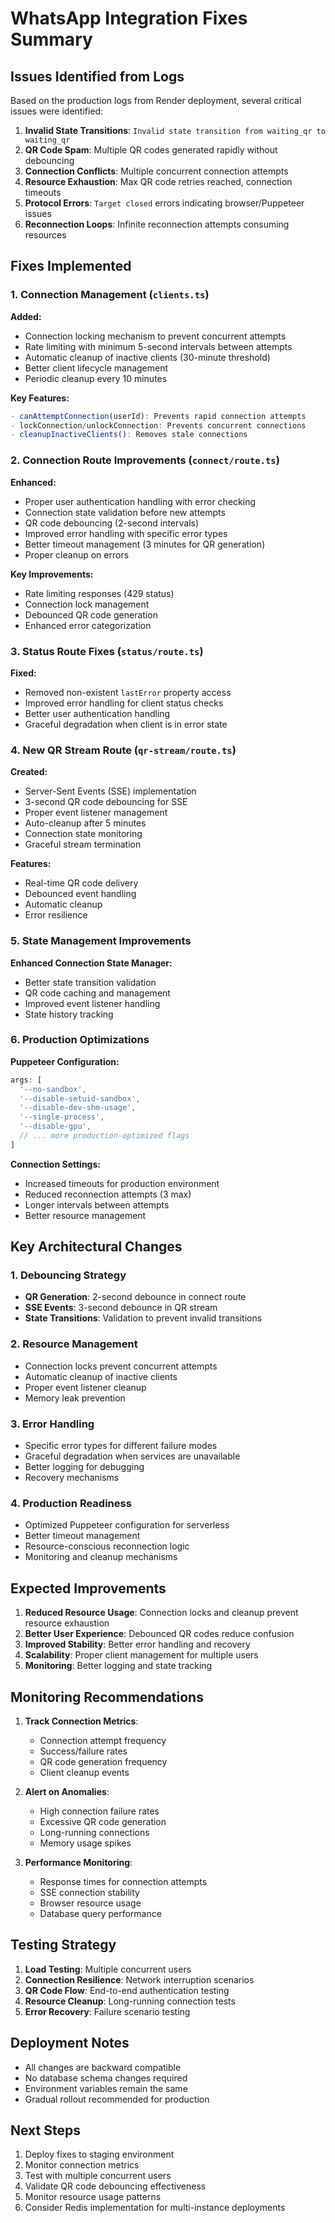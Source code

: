 # WhatsApp Integration Fixes Summary

## Issues Identified from Logs

Based on the production logs from Render deployment, several critical issues were identified:

1. **Invalid State Transitions**: `Invalid state transition from waiting_qr to waiting_qr`
2. **QR Code Spam**: Multiple QR codes generated rapidly without debouncing
3. **Connection Conflicts**: Multiple concurrent connection attempts
4. **Resource Exhaustion**: Max QR code retries reached, connection timeouts
5. **Protocol Errors**: `Target closed` errors indicating browser/Puppeteer issues
6. **Reconnection Loops**: Infinite reconnection attempts consuming resources

## Fixes Implemented

### 1. Connection Management (`clients.ts`)

**Added:**
- Connection locking mechanism to prevent concurrent attempts
- Rate limiting with minimum 5-second intervals between attempts
- Automatic cleanup of inactive clients (30-minute threshold)
- Better client lifecycle management
- Periodic cleanup every 10 minutes

**Key Features:**
```typescript
- canAttemptConnection(userId): Prevents rapid connection attempts
- lockConnection/unlockConnection: Prevents concurrent connections
- cleanupInactiveClients(): Removes stale connections
```

### 2. Connection Route Improvements (`connect/route.ts`)

**Enhanced:**
- Proper user authentication handling with error checking
- Connection state validation before new attempts
- QR code debouncing (2-second intervals)
- Improved error handling with specific error types
- Better timeout management (3 minutes for QR generation)
- Proper cleanup on errors

**Key Improvements:**
- Rate limiting responses (429 status)
- Connection lock management
- Debounced QR code generation
- Enhanced error categorization

### 3. Status Route Fixes (`status/route.ts`)

**Fixed:**
- Removed non-existent `lastError` property access
- Improved error handling for client status checks
- Better user authentication handling
- Graceful degradation when client is in error state

### 4. New QR Stream Route (`qr-stream/route.ts`)

**Created:**
- Server-Sent Events (SSE) implementation
- 3-second QR code debouncing for SSE
- Proper event listener management
- Auto-cleanup after 5 minutes
- Connection state monitoring
- Graceful stream termination

**Features:**
- Real-time QR code delivery
- Debounced event handling
- Automatic cleanup
- Error resilience

### 5. State Management Improvements

**Enhanced Connection State Manager:**
- Better state transition validation
- QR code caching and management
- Improved event listener handling
- State history tracking

### 6. Production Optimizations

**Puppeteer Configuration:**
```typescript
args: [
  '--no-sandbox',
  '--disable-setuid-sandbox',
  '--disable-dev-shm-usage',
  '--single-process',
  '--disable-gpu',
  // ... more production-optimized flags
]
```

**Connection Settings:**
- Increased timeouts for production environment
- Reduced reconnection attempts (3 max)
- Longer intervals between attempts
- Better resource management

## Key Architectural Changes

### 1. Debouncing Strategy
- **QR Generation**: 2-second debounce in connect route
- **SSE Events**: 3-second debounce in QR stream
- **State Transitions**: Validation to prevent invalid transitions

### 2. Resource Management
- Connection locks prevent concurrent attempts
- Automatic cleanup of inactive clients
- Proper event listener cleanup
- Memory leak prevention

### 3. Error Handling
- Specific error types for different failure modes
- Graceful degradation when services are unavailable
- Better logging for debugging
- Recovery mechanisms

### 4. Production Readiness
- Optimized Puppeteer configuration for serverless
- Better timeout management
- Resource-conscious reconnection logic
- Monitoring and cleanup mechanisms

## Expected Improvements

1. **Reduced Resource Usage**: Connection locks and cleanup prevent resource exhaustion
2. **Better User Experience**: Debounced QR codes reduce confusion
3. **Improved Stability**: Better error handling and recovery
4. **Scalability**: Proper client management for multiple users
5. **Monitoring**: Better logging and state tracking

## Monitoring Recommendations

1. **Track Connection Metrics**:
   - Connection attempt frequency
   - Success/failure rates
   - QR code generation frequency
   - Client cleanup events

2. **Alert on Anomalies**:
   - High connection failure rates
   - Excessive QR code generation
   - Long-running connections
   - Memory usage spikes

3. **Performance Monitoring**:
   - Response times for connection attempts
   - SSE connection stability
   - Browser resource usage
   - Database query performance

## Testing Strategy

1. **Load Testing**: Multiple concurrent users
2. **Connection Resilience**: Network interruption scenarios
3. **QR Code Flow**: End-to-end authentication testing
4. **Resource Cleanup**: Long-running connection tests
5. **Error Recovery**: Failure scenario testing

## Deployment Notes

- All changes are backward compatible
- No database schema changes required
- Environment variables remain the same
- Gradual rollout recommended for production

## Next Steps

1. Deploy fixes to staging environment
2. Monitor connection metrics
3. Test with multiple concurrent users
4. Validate QR code debouncing effectiveness
5. Monitor resource usage patterns
6. Consider Redis implementation for multi-instance deployments
